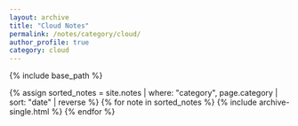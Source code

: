 ```yaml
---
layout: archive
title: "Cloud Notes"
permalink: /notes/category/cloud/
author_profile: true
category: cloud
---
```


{% include base_path %}

{% assign sorted_notes = site.notes | where: "category", page.category | sort: "date" | reverse %}
{% for note in sorted_notes %}
  {% include archive-single.html %}
{% endfor %}
